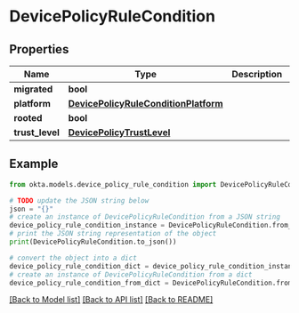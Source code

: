# DevicePolicyRuleCondition


## Properties

Name | Type | Description | Notes
------------ | ------------- | ------------- | -------------
**migrated** | **bool** |  | [optional] 
**platform** | [**DevicePolicyRuleConditionPlatform**](DevicePolicyRuleConditionPlatform.md) |  | [optional] 
**rooted** | **bool** |  | [optional] 
**trust_level** | [**DevicePolicyTrustLevel**](DevicePolicyTrustLevel.md) |  | [optional] 

## Example

```python
from okta.models.device_policy_rule_condition import DevicePolicyRuleCondition

# TODO update the JSON string below
json = "{}"
# create an instance of DevicePolicyRuleCondition from a JSON string
device_policy_rule_condition_instance = DevicePolicyRuleCondition.from_json(json)
# print the JSON string representation of the object
print(DevicePolicyRuleCondition.to_json())

# convert the object into a dict
device_policy_rule_condition_dict = device_policy_rule_condition_instance.to_dict()
# create an instance of DevicePolicyRuleCondition from a dict
device_policy_rule_condition_from_dict = DevicePolicyRuleCondition.from_dict(device_policy_rule_condition_dict)
```
[[Back to Model list]](../README.md#documentation-for-models) [[Back to API list]](../README.md#documentation-for-api-endpoints) [[Back to README]](../README.md)


